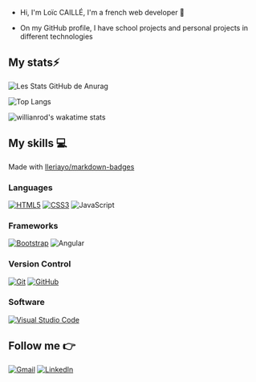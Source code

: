 - Hi, I'm Loïc CAILLÉ, I'm a french web developer 👋

- On my GitHub profile, I have school projects and personal projects in different technologies

## My stats⚡️

![Les Stats GitHub de Anurag](https://github-readme-stats.vercel.app/api?username=l0l0o&show_icons=true&theme=github_dark&count_private=true&line_height=28.5)

![Top Langs](https://github-readme-stats.vercel.app/api/top-langs/?username=l0l0o&layout=compact&langs_count=12&theme=github_dark&card_width=445)

![willianrod's wakatime stats](https://github-readme-stats.vercel.app/api/wakatime?username=l0l0o&layout=compact&langs_count=12&theme=github_dark)

## My skills 💻

Made with [Ileriayo/markdown-badges](https://github.com/Ileriayo/markdown-badges)

### Languages

[![HTML5](https://img.shields.io/badge/html5-%23E34F26.svg?style=for-the-badge&logo=html5&logoColor=white)](https://www.w3.org/standards/webdesign/htmlcss)
[![CSS3](https://img.shields.io/badge/css3-%231572B6.svg?style=for-the-badge&logo=css3&logoColor=white)](https://www.w3.org/standards/webdesign/htmlcss)
![JavaScript](https://img.shields.io/badge/javascript-%23323330.svg?style=for-the-badge&logo=javascript&logoColor=%23F7DF1E)


### Frameworks

[![Bootstrap](https://img.shields.io/badge/bootstrap-%23563D7C.svg?style=for-the-badge&logo=bootstrap&logoColor=white)](https://getbootstrap.com/)
![Angular](https://img.shields.io/badge/angular-%23DD0031.svg?style=for-the-badge&logo=angular&logoColor=white)

<!-- ### CMS -->

### Version Control

[![Git](https://img.shields.io/badge/git-%23F05033.svg?style=for-the-badge&logo=git&logoColor=white)](https://git-scm.com/)
[![GitHub](https://img.shields.io/badge/github-%23121011.svg?style=for-the-badge&logo=github&logoColor=white)](https://github.com/theo-code33)

### Software

[![Visual Studio Code](https://img.shields.io/badge/Visual%20Studio%20Code-0078d7.svg?style=for-the-badge&logo=visual-studio-code&logoColor=white)](https://code.visualstudio.com/)


## Follow me 👉

<!-- Replace `<your-linkedin-url>` by your `linkedin url` and `<your-gmail>` by your `gmail` if you want to display your social media else remove this section <br/>
[![Linkedin](https://img.shields.io/badge/LinkedIn-0078D4?style=for-the-badge&logo=linkedin&logoColor=white)](your-linkedin-url) -->

[![Gmail](https://img.shields.io/badge/gmail-c14438?&style=for-the-badge&logo=gmail&logoColor=white)](mailto:loccaille@outlook.com)
[![LinkedIn](https://img.shields.io/badge/linkedin-%230077B5.svg?style=for-the-badge&logo=linkedin&logoColor=white)](linkedin.com/in/loïc-caille-534679199)

